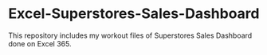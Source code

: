 # Excel-Superstores-Sales-Dashboard
This repository includes my workout files of Superstores Sales Dashboard done on Excel 365.
